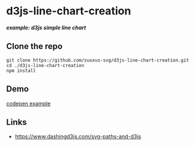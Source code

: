 
# d3js-line-chart-creation
***example: d3js simple line chart***

## Clone the repo
```
git clone https://github.com/suxxus-svg/d3js-line-chart-creation.git
cd ./d3js-line-chart-creation
npm install
```

## Demo
[codepen example](http://codepen.io/SUXXUS/pen/NNVXaa)

## Links
* https://www.dashingd3js.com/svg-paths-and-d3js
